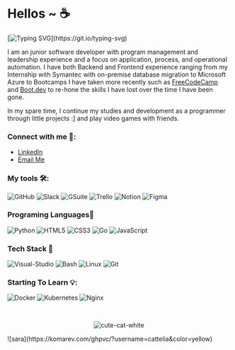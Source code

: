 # Hellos ~ ☕

[![Typing SVG](https://readme-typing-svg.herokuapp.com?font=Fira+Code&size=23&pause=1000&color=806967&height=50&lines=Welcome+to+my+gitHub+page!)](https://git.io/typing-svg)

I am an junior software developer with program management and leadership experience and a focus on application, process, and operational automation. I have both Backend and Frontend experience ranging from my Internship with Symantec with on-premise database migration to Microsoft Azure to Bootcamps I have taken more recently such as [FreeCodeCamp](https://www.freecodecamp.org) and [Boot.dev](https://www.boot.dev/) to re-hone the skills I have lost over the time I have been gone.

In my spare time, I continue my studies and development as a programmer through little projects :] and play video games with friends.

### Connect with me 📱:

- [LinkedIn](https://www.linkedin.com/in/saraeilenstine/)
- [Email Me](mailto:sara.eilenstine@gmail.com)

### My tools 🛠️:
![GitHub](https://img.shields.io/badge/GitHub-9A59B5?style=for-the-badge&logo=github&logoColor=white)
![Slack](https://img.shields.io/badge/Slack-E10098?style=for-the-badge&logo=slack&logoColor=white)
![GSuite](https://img.shields.io/badge/GSuite-ff1616?style=for-the-badge&logo=google&logoColor=white)
![Trello](https://img.shields.io/badge/Trello-039BE5?style=for-the-badge&logo=Trello&logoColor=white)
![Notion](https://img.shields.io/badge/Notion-%23000000.svg?style=for-the-badge&logo=notion&logoColor=white)
![Figma](https://img.shields.io/badge/figma-%23F24E1E.svg?style=for-the-badge&logo=figma&logoColor=white)

### Programing Languages👾

![Python](https://img.shields.io/badge/Python-14354C?style=for-the-badge&logo=python&logoColor=white)
![HTML5](https://img.shields.io/badge/HTML-FA7343?style=for-the-badge&logo=html5&logoColor=white)
![CSS3](https://img.shields.io/badge/CSS-039BE5?style=for-the-badge&logo=css3&logoColor=white)
![Go](https://img.shields.io/badge/Go-239120?style=for-the-badge&logo=go&logoColor=white)
![JavaScript](https://img.shields.io/badge/JavaScript-F7DF1E?style=for-the-badge&logo=javascript&logoColor=black)

### Tech Stack 🧰

![Visual-Studio](https://img.shields.io/badge/-Visual_Studio_Code-311C87?style=for-the-badge&logo=studio)
![Bash](https://img.shields.io/badge/Terminal-000000?style=for-the-badge&logo=zsh&logoColor=white)
![Linux](https://img.shields.io/badge/Linux-14354C?style=for-the-badge&logo=Linux&logoColor=white)
![Git](https://img.shields.io/badge/git-%23F24E1E.svg?style=for-the-badge&logo=git&logoColor=white)

### Starting To Learn 💡:

![Docker](https://img.shields.io/badge/Docker-039BE5?style=for-the-badge&logo=Docker&logoColor=white)
![Kubernetes](https://img.shields.io/badge/Kubernetes-039BE5?style=for-the-badge&logo=Kubernetes&logoColor=white)
![Nginx](https://img.shields.io/badge/Nginx-239120?style=for-the-badge&logo=nginx&logoColor=white)

</br>
<div align="center">
  
![cute-cat-white](https://github.com/cattelia/cattelia.github.io/assets/16729225/324cfaa2-154e-4d38-93c0-444d9aa5e8bc)
  
</div>
![sara](https://komarev.com/ghpvc/?username=cattelia&color=yellow)
